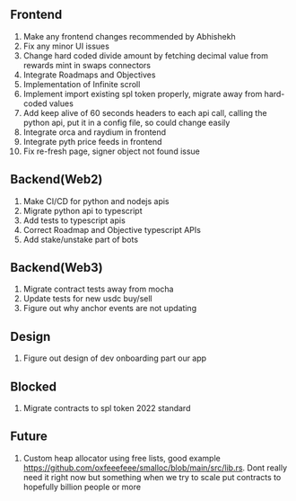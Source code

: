 Frontend
--------------------------------------------
1) Make any frontend changes recommended by Abhishekh
2) Fix any minor UI issues
3) Change hard coded divide amount by fetching decimal value from rewards mint in swaps connectors
4) Integrate Roadmaps and Objectives
5) Implementation of Infinite scroll
6) Implement import existing spl token properly, migrate away from hard-coded values
7) Add keep alive of 60 seconds headers to each api call, calling the python api, put it in a config file, so could change easily
8) Integrate orca and raydium in frontend
9) Integrate pyth price feeds in frontend
10) Fix re-fresh page, signer object not found issue

Backend(Web2)
---------------------------------------------
1) Make CI/CD for python and nodejs apis
2) Migrate python api to typescript
3) Add tests to typescript apis
4) Correct Roadmap and Objective typescript APIs
5) Add stake/unstake part of bots

Backend(Web3)
---------------------------------------------
1) Migrate contract tests away from mocha
2) Update tests for new usdc buy/sell
3) Figure out why anchor events are not updating

Design
---------------------------------------------
1) Figure out design of dev onboarding part our app

Blocked
---------------------------------------------
1) Migrate contracts to spl token 2022 standard

Future
---------------------------------------------
1) Custom heap allocator using free lists, good example https://github.com/oxfeeefeee/smalloc/blob/main/src/lib.rs.
   Dont really need it right now but something when we try to scale put contracts to hopefully billion people or more
